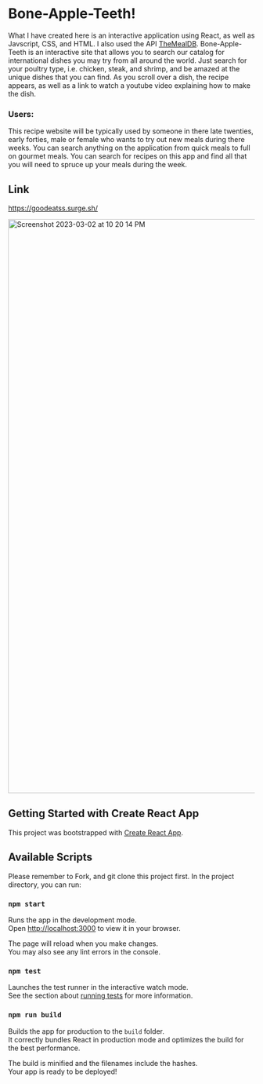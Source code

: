 # Bone-Apple-Teeth!

What I have created here is an interactive application using React, as well as Javscript, CSS, and HTML. I also used the API [TheMealDB](https://www.themealdb.com/). Bone-Apple-Teeth is an interactive site that allows you to search our catalog for international dishes you may try from all around the world. Just search for your poultry type, i.e. chicken, steak, and shrimp, and be amazed at the unique dishes that you can find. As you scroll over a dish, the recipe appears, as well as a link to watch a youtube video explaining how to make the dish.

### Users:
This recipe website will be typically used by someone in there late twenties, early forties, male or female who wants to try out new meals during there weeks. You can search anything on the application from quick meals to full on gourmet meals. You can search for recipes on this app and find all that you will need to spruce up your meals during the week.

## Link
https://goodeatss.surge.sh/

<img width="1170" alt="Screenshot 2023-03-02 at 10 20 14 PM" src="https://user-images.githubusercontent.com/22970290/222743406-96f718ee-0547-40dd-8b71-ec457ca39c9a.png">


## Getting Started with Create React App

This project was bootstrapped with [Create React App](https://github.com/facebook/create-react-app).

## Available Scripts

Please remember to Fork, and git clone this project first.
In the project directory, you can run:

### `npm start`

Runs the app in the development mode.\
Open [http://localhost:3000](http://localhost:3000) to view it in your browser.

The page will reload when you make changes.\
You may also see any lint errors in the console.

### `npm test`

Launches the test runner in the interactive watch mode.\
See the section about [running tests](https://facebook.github.io/create-react-app/docs/running-tests) for more information.

### `npm run build`

Builds the app for production to the `build` folder.\
It correctly bundles React in production mode and optimizes the build for the best performance.

The build is minified and the filenames include the hashes.\
Your app is ready to be deployed!
